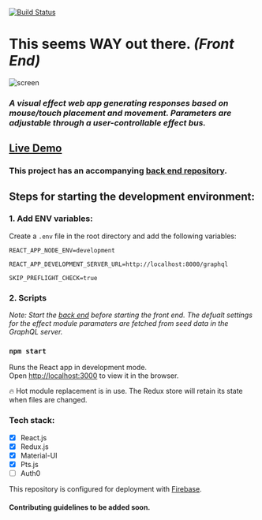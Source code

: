 [![Build Status](https://travis-ci.com/matt-eric/this-seems-WAY-out-there-react-side.svg?branch=master)](https://travis-ci.com/matt-eric/this-seems-WAY-out-there-react-side)

# This seems WAY out there. *(Front End)*

![screen](https://user-images.githubusercontent.com/24415914/99992613-8c6fc400-2d84-11eb-8a9f-71c0681bd38c.png)

### *A visual effect web app generating responses based on mouse/touch placement and movement. Parameters are adjustable through a user-controllable effect bus.*

## [Live Demo](https://this-seems-way-out-there.web.app/)

### This project has an accompanying [back end repository](https://github.com/matt-eric/this-seems-WAY-out-there-node-side).

## Steps for starting the development environment:

### 1. Add ENV variables:

Create a `.env` file in the root directory and add the following variables:

`REACT_APP_NODE_ENV=development`

`REACT_APP_DEVELOPMENT_SERVER_URL=http://localhost:8000/graphql`

`SKIP_PREFLIGHT_CHECK=true`

### 2. Scripts

*Note: Start the [back end](https://github.com/matt-eric/this-seems-WAY-out-there-node-side) before starting the front end. The defualt settings for the effect module paramaters are fetched from seed data in the GraphQL server.*

### `npm start`

Runs the React app in development mode.\
Open [http://localhost:3000](http://localhost:3000) to view it in the browser.

🔥 Hot module replacement is in use. The Redux store will retain its state when files are changed.

### Tech stack:

- [x] React.js
- [x] Redux.js
- [x] Material-UI
- [x] Pts.js
- [ ] Auth0

This repository is configured for deployment with [Firebase](https://firebase.google.com/).

#### Contributing guidelines to be added soon.
